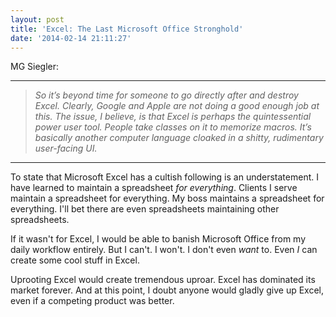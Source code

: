 ```yaml
---
layout: post
title: 'Excel: The Last Microsoft Office Stronghold'
date: '2014-02-14 21:11:27'
---
```


<p>MG Siegler:</p>

<hr />

<blockquote>
  <p><em>So it’s beyond time for someone to go directly after and destroy Excel. Clearly, Google and Apple are not doing a good enough job at this. The issue, I believe, is that Excel is perhaps the quintessential power user tool. People take classes on it to memorize macros. It’s basically another computer language cloaked in a shitty, rudimentary user-facing UI.</em></p>
</blockquote>

<hr />

<p>To state that Microsoft Excel has a cultish following is an understatement. I have learned to maintain a spreadsheet <em>for everything</em>. Clients I serve maintain a spreadsheet for everything. My boss maintains a spreadsheet for everything. I'll bet there are even spreadsheets maintaining other spreadsheets.</p>

<p>If it wasn't for Excel, I would be able to banish Microsoft Office from my daily workflow entirely. But I can't. I won't. I don't even <em>want</em> to. Even <em>I</em> can create some cool stuff in Excel.</p>

<p>Uprooting Excel would create tremendous uproar. Excel has dominated its market forever. And at this point, I doubt anyone would gladly give up Excel, even if a competing product was better. </p>